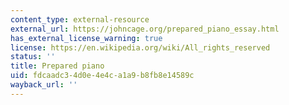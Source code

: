 ```yaml
---
content_type: external-resource
external_url: https://johncage.org/prepared_piano_essay.html
has_external_license_warning: true
license: https://en.wikipedia.org/wiki/All_rights_reserved
status: ''
title: Prepared piano
uid: fdcaadc3-4d0e-4e4c-a1a9-b8fb8e14589c
wayback_url: ''
---
```

